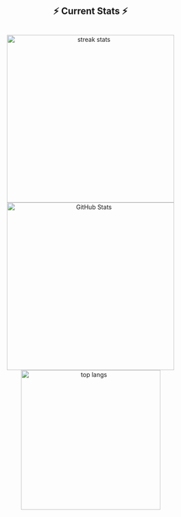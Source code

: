 <div align="center"> 
<!--   <h2>🐍 Contributions 🐍</h2>
  <img alt="snake eating my contributions" src="https://raw.githubusercontent.com/salesp07/salesp07/output/github-contribution-grid-snake.svg" />
</div> -->

<br/>
  <h2 align="center">⚡ Current Stats ⚡</h2>
<br>
<div align=center>
  <img width=390 src="https://streak-stats.demolab.com/?user=HarshitMalik22&count_private=true&theme=react&border_radius=10" alt="streak stats"/>
  <img width=390 src="https://github-readme-stats.vercel.app/api?username=HarshitMalik22&show_icons=true&theme=dark&hide_title=true&count_private=true&hide=prs&border_radius=10" alt="GitHub Stats" />
  <img width=325 align="center" src="https://github-readme-stats.vercel.app/api/top-langs/?username=HarshitMalik22&hide=HTML&langs_count=8&layout=compact&theme=react&border_radius=10&size_weight=0.5&count_weight=0.5&exclude_repo=github-readme-stats" alt="top langs" />
</div>

  <br/>

<br/><br/>
